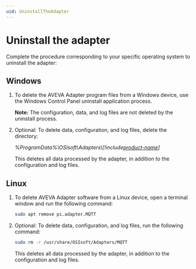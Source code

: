 ```yaml
---
uid: UninstallTheAdapter
---
```


# Uninstall the adapter

Complete the procedure corresponding to your specific operating system to uninstall the adapter:

## Windows

1. To delete the AVEVA Adapter program files from a Windows device, use the Windows Control Panel uninstall application process.

    **Note:** The configuration, data, and log files are not deleted by the uninstall process.

2. Optional: To delete data, configuration, and log files, delete the directory:

    _%ProgramData%\OSIsoft\Adapters\\[!include[product-name](../_includes/inline/component-type.md)]_
   
   This deletes all data processed by the adapter, in addition to the configuration and log files.

## Linux

1. To delete AVEVA Adapter software from a Linux device, open a terminal window and run the following command:

    ```bash
    sudo apt remove pi.adapter.MQTT 
    ```

2. Optional: To delete data, configuration, and log files, run the following command:

    ```bash
    sudo rm -r /usr/share/OSIsoft/Adapters/MQTT
    ```
    
    This deletes all data processed by the adapter, in addition to the configuration and log files.
